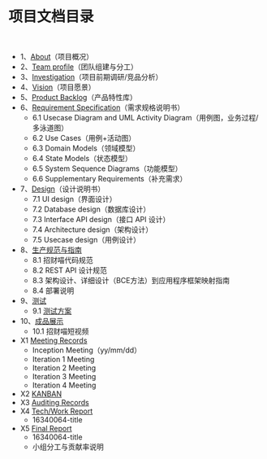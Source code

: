 # 项目文档目录

&nbsp;&nbsp;

+ 1、[About](<https://swsad.github.io/Dashboard/1-about>)（项目概况）
+ 2、[Team profile](https://swsad.github.io/Dashboard/2-team-profile)（团队组建与分工）
+ 3、[Investigation](https://swsad.github.io/Dashboard/documents/competitive_analysis/competitive_analysis)（项目前期调研/竞品分析）
+ 4、[Vision](https://swsad.github.io/Dashboard/documents/project_vision/projection_vision)（项目愿景）
+ 5、[Product Backlog](https://swsad.github.io/Dashboard/5-product-backlog)（产品特性库）
+ 6、[Requirement Specification](https://swsad.github.io/Dashboard/6-requirement-specification)（需求规格说明书）
  + 6.1 Usecase Diagram and UML Activity Diagram（用例图，业务过程/多泳道图）
  + 6.2 Use Cases（用例+活动图）
  + 6.3 Domain Models（领域模型）
  + 6.4 State Models（状态模型）
  + 6.5 System Sequence Diagrams（功能模型）
  + 6.6 Supplementary Requirements（补充需求）
+ 7、[Design](https://swsad.github.io/Dashboard/7-design)（设计说明书）
  + 7.1 UI design（界面设计）
  + 7.2 Database design（数据库设计）
  + 7.3 Interface API design（接口 API 设计） 
  + 7.4 Architecture design（架构设计）
  + 7.5 Usecase design（用例设计）
+ 8、[生产规范与指南](https://swsad.github.io/Dashboard/8-生产规范与指南)
  + 8.1 招财喵代码规范
  + 8.2 REST API 设计规范
  + 8.3 架构设计、详细设计（BCE方法）到应用程序框架映射指南
  + 8.4 部署说明
+ 9、[测试](https://swsad.github.io/Dashboard/9-测试)
  + 9.1 [测试方案](https://swsad.github.io/Dashboard/9-测试/9.1-测试方案)
+ 10、[成品展示](https://swsad.github.io/Dashboard/10-成品展示)
  + 10.1 招财喵短视频
+ X1 [Meeting Records](https://swsad.github.io/Dashboard/x1-meeting-records)
  + Inception Meeting（yy/mm/dd）
  + Iteration 1 Meeting
  + Iteration 2 Meeting
  + Iteration 3 Meeting
  + Iteration 4 Meeting
+ X2 [KANBAN](https://swsad.github.io/Dashboard/x2-kanban)
+ X3 [Auditing Records](https://swsad.github.io/Dashboard/x3-auditing-records)
+ X4 [Tech/Work Report](https://swsad.github.io/Dashboard/x4-tech-work-report)
  + 16340064-title
+ X5 [Final Report](https://swsad.github.io/Dashboard/x5-final-report)
  + 16340064-title
  + 小组分工与贡献率说明